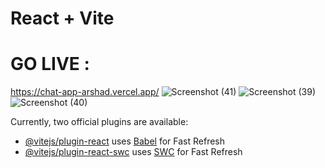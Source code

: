 # React + Vite
# GO LIVE :
https://chat-app-arshad.vercel.app/
![Screenshot (41)](https://github.com/Arshad-ashuu/chat-app/assets/111066886/b179533d-9459-444e-afaf-fda5ee11e13f)
![Screenshot (39)](https://github.com/Arshad-ashuu/chat-app/assets/111066886/f19a10f6-c60f-44ee-bf6f-2e99ba56d391)
![Screenshot (40)](https://github.com/Arshad-ashuu/chat-app/assets/111066886/563026ad-4b9b-4c50-9341-92ce3d58c608)



Currently, two official plugins are available:

- [@vitejs/plugin-react](https://github.com/vitejs/vite-plugin-react/blob/main/packages/plugin-react/README.md) uses [Babel](https://babeljs.io/) for Fast Refresh
- [@vitejs/plugin-react-swc](https://github.com/vitejs/vite-plugin-react-swc) uses [SWC](https://swc.rs/) for Fast Refresh
